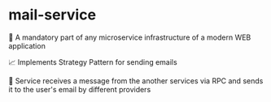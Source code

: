 # mail-service

🍕 A mandatory part of any microservice infrastructure of a modern WEB application

📈 Implements Strategy Pattern for sending emails

📎 Service receives a message from the another services via RPC and sends it to the user's email by different providers